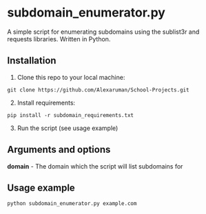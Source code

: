 # subdomain_enumerator.py
A simple script for enumerating subdomains using the sublist3r and requests libraries. Written in Python.

## Installation
1. Clone this repo to your local machine:
```
git clone https://github.com/Alexaruman/School-Projects.git
```
2. Install requirements:
```
pip install -r subdomain_requirements.txt
```
3. Run the script (see usage example)

## Arguments and options
**domain** - The domain which the script will list subdomains for

## Usage example
```python
python subdomain_enumerator.py example.com
```
